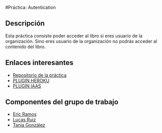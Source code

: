 #Práctica: Autentication


## Descripción

Esta práctica consiste poder acceder al libro si eres usuario de la organización. Sino eres usuario de la organización 
no podrás acceder al contenido del libro.

## Enlaces interesantes 
 
* [Repositorio de la práctica](https://github.com/ULL-ESIT-SYTW-1617/practica-plugins-heroku-ericlucastania)
* [PLUGIN HEROKU](https://github.com/ULL-ESIT-SYTW-1617/gitbook-start-heroku-ericlucastania.git)
* [PLUGIN IAAS]()

## Componentes del grupo de trabajo

* [Eric Ramos](https://github.com/alu0100786330)
* [Lucas Ruiz](https://github.com/alu0100785265)
* [Tania González](https://www.telepizza.com)
